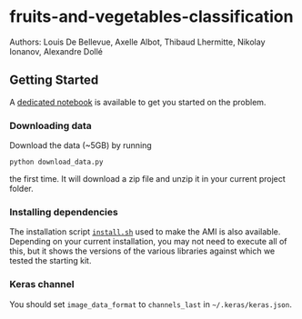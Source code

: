 # fruits-and-vegetables-classification

Authors: Louis De Bellevue, Axelle Albot, Thibaud Lhermitte, Nikolay Ionanov, Alexandre Dollé

## Getting Started

A [dedicated notebook](fv_classification_starting_kit.ipynb)
is available to get you started on the problem.

### Downloading data

Download the data (~5GB) by running

```
python download_data.py
```

the first time. It will download a zip file and unzip it in your current project folder.

### Installing dependencies

The installation script [`install.sh`](install.sh) used to make the AMI
is also available. Depending on your current installation, you may not need
to execute all of this, but it shows the versions of the various libraries
against which we tested the starting kit.

### Keras channel

You should set `image_data_format` to `channels_last` in `~/.keras/keras.json`.
